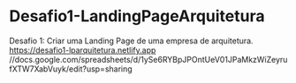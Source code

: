 # Desafio1-LandingPageArquitetura
Desafio 1: Criar uma Landing Page de uma empresa de arquitetura.
https://desafio1-lparquitetura.netlify.app
//docs.google.com/spreadsheets/d/1ySe6RYBpJPOntUeV01JPaMkzWiZeyrufXTW7XabVuyk/edit?usp=sharing
